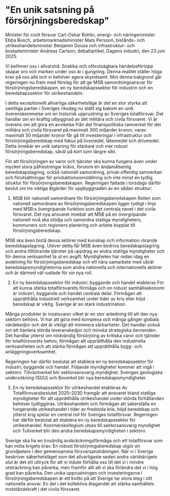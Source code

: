 # "En unik satsning på försörjningsberedskap"

Minister för civilt försvar Carl-Oskar Bohlin, energi- och näringsminister Ebba Busch, arbetsmarknadsminister Mats Persson, bistånds- och utrikeshandelsminister Benjamin Dousa och infrastruktur- och bostadsminister Andreas Carlson, debattartikel, Dagens industri, den 23 juni 2025.

Vi befinner oss i allvarstid. Snabba och oförutsägbara händelseförlopp skapar oro och marken under oss är i gungning. Denna realitet ställer höga krav på oss alla och vi behöver agera skyndsamt. Mot denna bakgrund går regeringen nu fram med förslag för att ge MSB samordningsansvar för försörjningsberedskapen, en ny beredskapssektor för industrin och en beredskapssektor för utrikeshandeln.

I detta exceptionellt allvarliga säkerhetsläge är det en stor styrka att samtliga partier i Sveriges riksdag nu ställt sig bakom en unik överenskommelse om en historisk upprustning av Sveriges totalförsvar. Det handlar om en kraftig utbyggnad av det militära och civila försvaret. Vi är överens om att göra en avvikelse från det finanspolitiska ramverket för det militära och civila försvaret på maximalt 300 miljarder kronor, varav maximalt 50 miljarder kronor får gå till investeringar i infrastruktur och försörjningsberedskap med fokus på livsmedel, läkemedel och drivmedel. Detta innebär en unik satsning för starkare och mer robust försörjningsberedskap, såväl på kort som längre sikt.

För att försörjningen av varor och tjänster ska kunna fungera även under mycket stora påfrestningar krävs, förutom en ändamålsenlig beredskapslagring, också nationell samordning, privat-offentlig samverkan och förutsättningar för produktionsomställning och inte minst en tydlig struktur för försörjningsberedskapen. Regeringen fattade i torsdags därför beslut om tre viktiga åtgärder för uppbyggnaden av en sådan struktur:

1. MSB blir nationell samordnare för försörjningsberedskapen
Rollen som nationell samordnare av försörjningsberedskapen ligger tydligt i linje med MSB:s övergripande funktion som det centrala navet i det civila försvaret. Det nya ansvaret innebär att MSB på en övergripande nationell nivå ska stödja och samordna statliga myndigheters, kommuners och regioners planering och arbete kopplat till försörjningsberedskap.

MSB ska även bistå dessa aktörer med kunskap och information rörande beredskapslagring. Utöver detta får MSB även bedriva beredskapslagring och andra tillhörande tjänster på uppdrag av andra statliga myndigheter och för denna verksamhet ta ut en avgift. Myndigheten har redan idag en avdelning för försörjningsberedskap och ett nära samarbete med såväl beredskapsmyndigheterna som andra nationella och internationella aktörer och är därmed väl rustade för sin nya roll.

2. En ny beredskapssektor för industri, byggande och handel etableras
För att kunna stärka totalförsvarets förmåga och en robust samhällsekonomi är industri, byggande och handel centrala delar. Förmågan att upprätthålla industriell verksamhet under tider av kris eller höjd beredskap är viktig. Sverige är en stark industrination.

Många produkter är insatsvaror vilket är en stor anledning till att den nya sektorn behövs. Vi har att göra med komplexa och många gånger globala värdekedjor och det är viktigt att minimera sårbarheter. Det handlar också om att hantera störda leveranskedjor och minska strategiska beroenden. Det handlar ytterst om nödvändig försörjning av kritiska varor och tjänster för totalförsvarets behov, förmågan att upprätthålla den industriella verksamheten och att stärka förmågan att upprätthålla bygg- och anläggningsverksamhet.

Regeringen har därför beslutat att etablera en ny beredskapssektor för industri, byggande och handel. Följande myndigheter kommer att ingå i sektorn: Tillväxtverket blir sektorsansvarig myndighet. Sveriges geologiska undersökning (SGU) och Boverket blir nya beredskapsmyndigheter.

3. En ny beredskapssektor för utrikeshandel etableras
Av Totalförsvarsbeslutet 2025–2030 framgår att ansvaret bland statliga myndigheter för att upprätthålla utrikeshandel under störda förhållanden behöver tydliggöras. Utrikeshandeln och förmågan att säkerställa en fungerande utrikeshandel i tider av fredstida kris, höjd beredskap och ytterst krig spelar en central roll för Sveriges totalförsvar. Regeringen har därför beslutat att etablera en ny beredskapssektor för utrikeshandel. Kommerskollegium utses till sektorsansvarig myndighet och Tullverket blir den andra beredskapsmyndigheten i sektorn.

Sverige ska ha en trovärdig avskräckningsförmåga och ett totalförsvar som kan möta krigets krav. En robust försörjningsberedskap utgör en grundpelare i den gemensamma försvarsansträningen. När vi i Sverige beskriver säkerhetsläget som det allvarligaste sedan andra världskrigets slut är det ett uttryck för att vi måste förhålla oss till det vi i mindre utsträckning kan påverka, men framför allt att vi ska förändra det vi i hög grad kan påverka. Den unika upprustningen och investeringarna i försörjningsberedskapen är ett kvitto på att Sverige tar stora steg i sitt nationella ansvar. En del i det kollektiva åtagandet att stärka samhällets motståndskraft i det civila försvaret.
